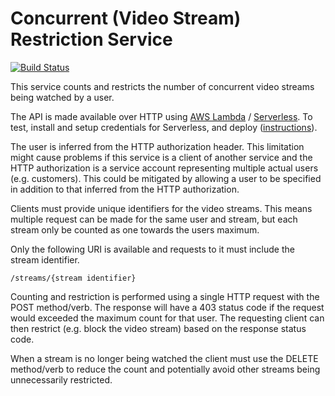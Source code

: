 Concurrent (Video Stream) Restriction Service
=

[![Build Status](https://travis-ci.org/grahamdyson/concurrent-restriction-service.svg?branch=master)](https://travis-ci.org/grahamdyson/concurrent-restriction-service)

This service counts and restricts the number of concurrent video streams being watched by a user.

The API is made available over HTTP using [AWS Lambda](https://aws.amazon.com/lambda/) / [Serverless](https://serverless.com/). To test, install and setup credentials for Serverless, and deploy ([instructions](https://serverless.com/framework/docs/providers/aws/guide/)).

The user is inferred from the HTTP authorization header. This limitation might cause problems if this service is a client of another service and the HTTP authorization is a service account representing multiple actual users (e.g. customers). This could be mitigated by allowing a user to be specified in addition to that inferred from the HTTP authorization.

Clients must provide unique identifiers for the video streams. This means multiple request can be made for the same user and stream, but each stream only be counted as one towards the users maximum.

Only the following URI is available and requests to it must include the stream identifier.

```
/streams/{stream identifier}
```

Counting and restriction is performed using a single HTTP request with the POST method/verb. The response will have a 403 status code if the request would exceeded the maximum count for that user. The requesting client can then restrict (e.g. block the video stream) based on the response status code.

When a stream is no longer being watched the client must use the DELETE method/verb to reduce the count and potentially avoid other streams being unnecessarily restricted.